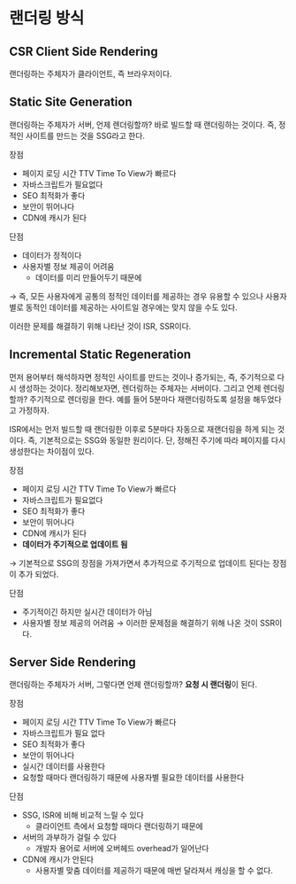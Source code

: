 # 랜더링 방식

## CSR Client Side Rendering
랜더링하는 주체자가 클라이언트, 즉 브라우저이다.

## Static Site Generation

랜더링하는 주체자가 서버, 언제 렌더링할까? 바로 빌드할 때 랜더링하는 것이다.
즉, 정적인 사이트를 만드는 것을 SSG라고 한다.

장점
- 페이지 로딩 시간 TTV Time To View가 빠르다
- 자바스크립트가 필요없다
- SEO 최적화가 좋다
- 보안이 뛰어나다
- CDN에 캐시가 된다

단점
- 데이터가 정적이다
- 사용자별 정보 제공이 어려움
    - 데이터를 미리 만들어두기 때문에

→ 즉, 모든 사용자에게 공통의 정적인 데이터를 제공하는 경우 유용할 수 있으나 사용자별로 동적인 데이터를 제공하는 사이트일 경우에는 맞지 않을 수도 있다.

이러한 문제를 해결하기 위해 나타난 것이 ISR, SSR이다.

## Incremental Static Regeneration

먼저 용어부터 해석하자면 정적인 사이트를 만드는 것이나 증가되는, 즉, 주기적으로 다시 생성하는 것이다.
정리해보자면, 렌더링하는 주체자는 서버이다.
그리고 언제 렌더링할까? 주기적으로 렌더링을 한다.
예를 들어 5분마다 재랜더링하도록 설정을 해두었다고 가정하자.

ISR에서는 먼저 빌드할 때 랜더링한 이후로 5분마다 자동으로 재랜더링을 하게 되는 것이다.
즉, 기본적으로는 SSG와 동일한 원리이다.
단, 정해진 주기에 따라 페이지를 다시 생성한다는 차이점이 있다.

장점
- 페이지 로딩 시간 TTV Time To View가 빠르다
- 자바스크립트가 필요없다
- SEO 최적화가 좋다
- 보안이 뛰어나다
- CDN에 캐시가 된다
- **데이터가 주기적으로 업데이트 됨**

→ 기본적으로 SSG의 장점을 가져가면서 추가적으로 주기적으로 업데이트 된다는 장점이 추가 되었다.

단점
- 주기적이긴 하지만 실시간 데이터가 아님
- 사용자별 정보 제공의 어려움
→ 이러한 문제점을 해결하기 위해 나온 것이 SSR이다.

## Server Side Rendering

랜더링하는 주체자가 서버, 그렇다면 언제 랜더링할까?
**요청 시 랜더링**이 된다.

장점
- 페이지 로딩 시간 TTV Time To View가 빠르다
- 자바스크립트가 필요 없다
- SEO 최적화가 좋다
- 보안이 뛰어나다
- 실시간 데이터를 사용한다
- 요청할 때마다 랜더링하기 때문에 사용자별 필요한 데이터를 사용한다

단점
- SSG, ISR에 비해 비교적 느릴 수 있다
    - 클라이언트 측에서 요청할 때마다 랜더링하기 때문에
- 서버의 과부하가 걸릴 수 있다
    - 개발자 용어로 서버에 오버헤드 overhead가 일어난다
- CDN에 캐시가 안된다
    - 사용자별 맞춤 데이터를 제공하기 때문에 매번 달라져서 캐싱을 할 수 없다.
